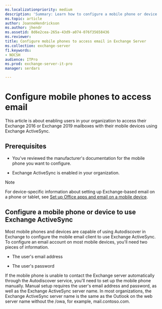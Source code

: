 ```yaml
---
ms.localizationpriority: medium
description: 'Summary: Learn how to configure a mobile phone or device to use Exchange ActiveSync.'
ms.topic: article
author: JoanneHendrickson
ms.author: jhendr
ms.assetid: 8d6e2cea-265a-43d9-a074-076f35658436
ms.reviewer: 
title: Configure mobile phones to access email in Exchange Server
ms.collection: exchange-server
f1.keywords:
- NOCSH
audience: ITPro
ms.prod: exchange-server-it-pro
manager: serdars

---
```


# Configure mobile phones to access email

This article is about enabling users in your organization to access their Exchange 2016 or Exchange 2019 mailboxes with their mobile devices using Exchange ActiveSync.

## Prerequisites

- You've reviewed the manufacturer's documentation for the mobile phone you want to configure.

- Exchange ActiveSync is enabled in your organization.

> [!NOTE]
> For device-specific information about setting up Exchange-based email on a phone or tablet, see [Set up Office apps and email on a mobile device](https://support.microsoft.com/office/7dabb6cb-0046-40b6-81fe-767e0b1f014f).

## Configure a mobile phone or device to use Exchange ActiveSync

Most mobile phones and devices are capable of using Autodiscover in Exchange to configure the mobile email client to use Exchange ActiveSync. To configure an email account on most mobile devices, you'll need two pieces of information.

- The user's email address

- The user's password

If the mobile phone is unable to contact the Exchange server automatically through the Autodiscover service, you'll need to set up the mobile phone manually. Manual setup requires the user's email address and password, as well as the Exchange ActiveSync server name. In most organizations, the Exchange ActiveSync server name is the same as the Outlook on the web server name without the /owa, for example, mail.contoso.com.
